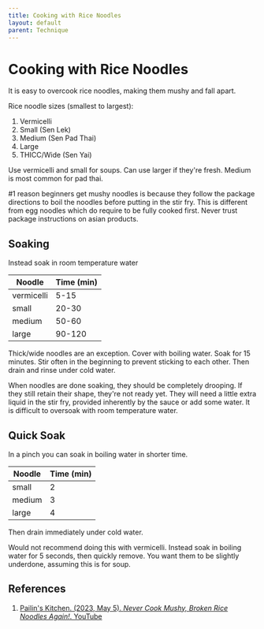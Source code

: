 ```yaml
---
title: Cooking with Rice Noodles
layout: default
parent: Technique
---
```


# Cooking with Rice Noodles

It is easy to overcook rice noodles, making them mushy and fall apart.

Rice noodle sizes (smallest to largest):
1. Vermicelli
1. Small (Sen Lek)
1. Medium (Sen Pad Thai)
1. Large
1. THICC/Wide (Sen Yai)

Use vermicelli and small for soups. Can use larger if they're fresh.
Medium is most common for pad thai.

#1 reason beginners get mushy noodles is because they follow the package directions to boil the noodles before putting in the stir fry.
This is different from egg noodles which do require to be fully cooked first.
Never trust package instructions on asian products.

## Soaking

Instead soak in room temperature water

| Noodle | Time (min) |
| --- | --- |
| vermicelli | 5-15 |
| small | 20-30 |
| medium | 50-60 |
| large | 90-120 |

Thick/wide noodles are an exception. Cover with boiling water.
Soak for 15 minutes.
Stir often in the beginning to prevent sticking to each other.
Then drain and rinse under cold water.

When noodles are done soaking, they should be completely drooping.
If they still retain their shape, they're not ready yet.
They will need a little extra liquid in the stir fry, provided inherently by the sauce or add some water.
It is difficult to oversoak with room temperature water.

## Quick Soak

In a pinch you can soak in boiling water in shorter time.

| Noodle | Time (min) |
| --- | --- |
| small | 2 |
| medium | 3 |
| large | 4 |

Then drain immediately under cold water.

Would not recommend doing this with vermicelli. 
Instead soak in boiling water for 5 seconds, then quickly remove.
You want them to be slightly underdone, assuming this is for soup.

## References

1. [Pailin's Kitchen. (2023, May 5). *Never Cook Mushy, Broken Rice Noodles Again!*. YouTube](https://www.youtube.com/watch?v=KQW51v-BLio)